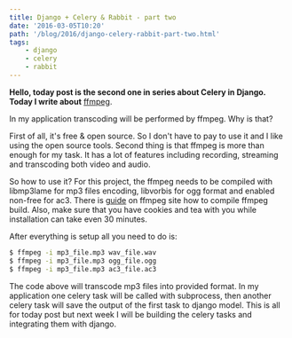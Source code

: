 ```yaml
---
title: Django + Celery & Rabbit - part two
date: '2016-03-05T10:20'
path: '/blog/2016/django-celery-rabbit-part-two.html'
tags: 
    - django
    - celery
    - rabbit
---
```


**Hello, today post is the second one in series about Celery in Django.
Today I write about** [ffmpeg](https://www.ffmpeg.org/).

In my application transcoding will be performed by ffmpeg. Why is that?

First of all, it's free & open source. So I don't have to pay to use it
and I like using the open source tools. Second thing is that ffmpeg is
more than enough for my task. It has a lot of features including
recording, streaming and transcoding both video and audio.

So how to use it? For this project, the ffmpeg needs to be compiled with
libmp3lame for mp3 files encoding, libvorbis for ogg format and enabled
non-free for ac3. There is
[guide](https://trac.ffmpeg.org/wiki/CompilationGuide/Ubuntu#ffmpeg) on
ffmpeg site how to compile ffmpeg build. Also, make sure that you have
cookies and tea with you while installation can take even 30 minutes.

After everything is setup all you need to do is:

```bash
$ ffmpeg -i mp3_file.mp3 wav_file.wav
$ ffmpeg -i mp3_file.mp3 ogg_file.ogg
$ ffmpeg -i mp3_file.mp3 ac3_file.ac3
```

The code above will transcode mp3 files into provided format. In my
application one celery task will be called with subprocess, then another
celery task will save the output of the first task to django model. This
is all for today post but next week I will be building the celery tasks
and integrating them with django.
